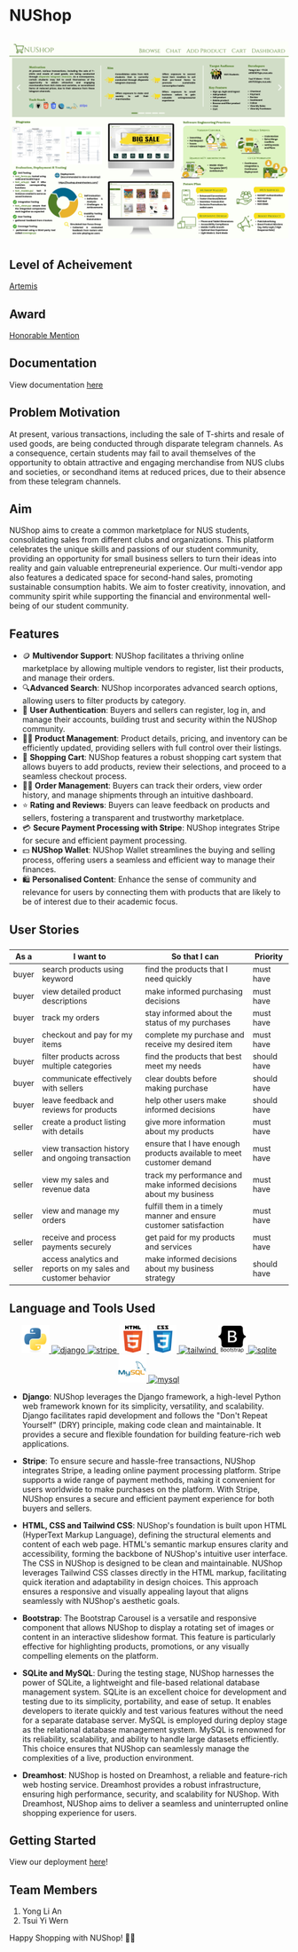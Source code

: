 # NUShop

![cover](./5761.png)
---

## Level of Acheivement
[Artemis](https://credentials.nus.edu.sg/40f92ac8-7f8b-4ac4-80d6-52c3e7923341)

## Award
[Honorable Mention](https://credentials.nus.edu.sg/47d34a3b-4160-453e-86e2-681dc0217610)

## Documentation
View documentation [here](https://docs.google.com/document/d/1Z9RRJDebI3qpC2wTnnDsu2i90j7Rb_BpKB3kDHjUByE/edit?usp=sharing)

## Problem Motivation
At present, various transactions, including the sale of T-shirts and resale of used goods, are being conducted through disparate telegram channels. As a consequence, certain students may fail to avail themselves of the opportunity to obtain attractive and engaging merchandise from NUS clubs and societies, or secondhand items at reduced prices, due to their absence from these telegram channels.

## Aim
NUShop aims to create a common marketplace for NUS students, consolidating sales from different clubs and organizations. This platform celebrates the unique skills and passions of our student community, providing an opportunity for small business sellers to turn their ideas into reality and gain valuable entrepreneurial experience. Our multi-vendor app also features a dedicated space for second-hand sales, promoting sustainable consumption habits. We aim to foster creativity, innovation, and community spirit while supporting the financial and environmental well-being of our student community.

## Features

- 🪙 **Multivendor Support**: NUShop facilitates a thriving online marketplace by allowing multiple vendors to register, list their products, and manage their orders.
- 🔍**Advanced Search**: NUShop incorporates advanced search options, allowing users to filter products by category.
- 🎯 **User Authentication**: Buyers and sellers can register, log in, and manage their accounts, building trust and security within the NUShop community.
- 👨‍💼 **Product Management**: Product details, pricing, and inventory can be efficiently updated, providing sellers with full control over their listings.
- 🛒 **Shopping Cart**: NUShop features a robust shopping cart system that allows buyers to add products, review their selections, and proceed to a seamless checkout process. 
- 👨‍💻 **Order Management**: Buyers can track their orders, view order history, and manage shipments through an intuitive dashboard.
- ⭐ **Rating and Reviews**: Buyers can leave feedback on products and sellers, fostering a transparent and trustworthy marketplace. 
- 💳 **Secure Payment Processing with Stripe**: NUShop integrates Stripe for secure and efficient payment processing. 
- 💵 **NUShop Wallet**: NUShop Wallet streamlines the buying and selling process, offering users a seamless and efficient way to manage their finances.
- 🛍️ **Personalised Content**: Enhance the sense of community and relevance for users by connecting them with products that are likely to be of interest due to their academic focus. 

## User Stories
###
| As a | I want to | So that I can | Priority |
| --- | --- | --- | --- |
| buyer | search products using keyword | find the products that I need quickly | must have |
| buyer | view detailed product descriptions | make informed purchasing decisions | must have |
| buyer | track my orders | stay informed about the status of my purchases | must have |
| buyer | checkout and pay for my items | complete my purchase and receive my desired item | must have |
| buyer | filter products across multiple categories | find the products that best meet my needs | should have |
| buyer | communicate effectively with sellers | clear doubts before making purchase | should have |
| buyer | leave feedback and reviews for products | help other users make informed decisions | should have |
| seller | create a product listing with details | give more information about my products | must have |
| seller | view transaction history and ongoing transaction | ensure that I have enough products available to meet customer demand | must have |
| seller | view my sales and revenue data | track my performance and make informed decisions about my business | must have |
| seller | view and manage my orders | fulfill them in a timely manner and ensure customer satisfaction | must have |
| seller | receive and process payments securely | get paid for my products and services | must have |
| seller | access analytics and reports on my sales and customer behavior | make informed decisions about my business strategy | should have |

## Language and Tools Used
<p align="center"> 
<a href="https://www.python.org" target="_blank" rel="noreferrer"> <img src="https://raw.githubusercontent.com/devicons/devicon/master/icons/python/python-original.svg" alt="python" width="50" height="50"/> </a>
<a href="https://www.djangoproject.com/" target="_blank" rel="noreferrer"> <img src="https://cdn.worldvectorlogo.com/logos/django.svg" alt="django" width="50" height="50"/> </a>
<a href="https://stripe.com/docs" target="_blank" rel="noreferrer"> <img src="https://s3-eu-west-1.amazonaws.com/tpd/logos/50489e6800006400051ae0d6/0x0.png" alt="stripe" width="50" height="50"/> </a>
<a href="https://www.w3.org/html/" target="_blank" rel="noreferrer"> <img src="https://raw.githubusercontent.com/devicons/devicon/master/icons/html5/html5-original-wordmark.svg" alt="html5" width="50" height="50"/> </a> 
<a href="https://www.w3schools.com/css/" target="_blank" rel="noreferrer"> <img src="https://raw.githubusercontent.com/devicons/devicon/master/icons/css3/css3-original-wordmark.svg" alt="css3" width="50" height="50"/> </a>
<a href="https://tailwindcss.com/" target="_blank" rel="noreferrer"> <img src="https://www.vectorlogo.zone/logos/tailwindcss/tailwindcss-icon.svg" alt="tailwind" width="50" height="50"/> </a>
<a href="https://getbootstrap.com" target="_blank" rel="noreferrer"> <img src="https://raw.githubusercontent.com/devicons/devicon/master/icons/bootstrap/bootstrap-plain-wordmark.svg" alt="bootstrap" width="50" height="50"/> </a>
<a href="https://www.sqlite.org/" target="_blank" rel="noreferrer"> <img src="https://www.vectorlogo.zone/logos/sqlite/sqlite-icon.svg" alt="sqlite" width="50" height="50"/> </a>
<a href="https://www.mysql.com/" target="_blank" rel="noreferrer"> <img src="https://raw.githubusercontent.com/devicons/devicon/master/icons/mysql/mysql-original-wordmark.svg" alt="mysql" width="50" height="50"/> </a>
<a href="https://www.dreamhost.com/" target="_blank" rel="noreferrer"> <img src="https://digital.com/wp-content/uploads/dreamhost-logo.png?x83888" alt="mysql" width="50" height="50"/> </a>
</p>

- **Django**:
NUShop leverages the Django framework, a high-level Python web framework known for its simplicity, versatility, and scalability. Django facilitates rapid development and follows the "Don't Repeat Yourself" (DRY) principle, making code clean and maintainable. It provides a secure and flexible foundation for building feature-rich web applications.

- **Stripe**:
To ensure secure and hassle-free transactions, NUShop integrates Stripe, a leading online payment processing platform. Stripe supports a wide range of payment methods, making it convenient for users worldwide to make purchases on the platform. With Stripe, NUShop ensures a secure and efficient payment experience for both buyers and sellers.

- **HTML,  CSS and Tailwind CSS**:
NUShop's foundation is built upon HTML (HyperText Markup Language), defining the structural elements and content of each web page. HTML's semantic markup ensures clarity and accessibility, forming the backbone of NUShop's intuitive user interface. The CSS in NUShop is designed to be clean and maintainable. NUShop leverages Tailwind CSS classes directly in the HTML markup, facilitating quick iteration and adaptability in design choices. This approach ensures a responsive and visually appealing layout that aligns seamlessly with NUShop's aesthetic goals.

- **Bootstrap**:
The Bootstrap Carousel is a versatile and responsive component that allows NUShop to display a rotating set of images or content in an interactive slideshow format. This feature is particularly effective for highlighting products, promotions, or any visually compelling elements on the platform.

- **SQLite and MySQL**:
During the testing stage, NUShop harnesses the power of SQLite, a lightweight and file-based relational database management system. SQLite is an excellent choice for development and testing due to its simplicity, portability, and ease of setup. It enables developers to iterate quickly and test various features without the need for a separate database server. MySQL is employed during deploy stage as the relational database management system. MySQL is renowned for its reliability, scalability, and ability to handle large datasets efficiently. This choice ensures that NUShop can seamlessly manage the complexities of a live, production environment.

- **Dreamhost**:
NUShop is hosted on Dreamhost, a reliable and feature-rich web hosting service. Dreamhost provides a robust infrastructure, ensuring high performance, security, and scalability for NUShop. With Dreamhost, NUShop aims to deliver a seamless and uninterrupted online shopping experience for users.

## Getting Started
View our deployment [here](https://nushop.dreamhosters.com/)!

## Team Members
1. Yong Li An
2. Tsui Yi Wern

Happy Shopping with NUShop! 🛒🎉
